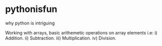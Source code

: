 # pythonisfun
why python is intriguing 

Working with arrays, basic arithemetic operations on array elements i.e:
i) Addition.
ii) Subtraction.
iii) Multiplication.
iv) Division.
